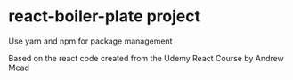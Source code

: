 # react-boiler-plate project

Use yarn and npm for package management

Based on the react code created from the Udemy React Course by Andrew Mead
